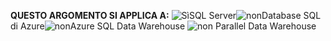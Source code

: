 <Token>**QUESTO ARGOMENTO SI APPLICA A:** ![Sì](media/yes.png)SQL Server![non](media/no.png)Database SQL di Azure![non](media/no.png)Azure SQL Data Warehouse ![non](media/no.png) Parallel Data Warehouse</Token>

